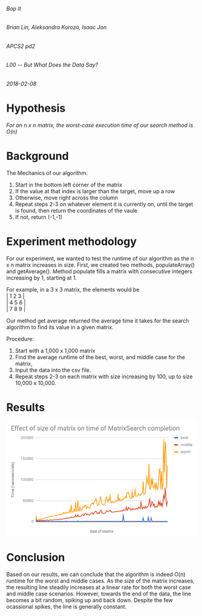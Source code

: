 ###### Bop It 
###### Brian Lin, Aleksandra Koroza, Isaac Jon  
###### APCS2 pd2
###### L00 -- But What Does the Data Say?
###### 2018-02-08

# Hypothesis
*For an n x n matrix, the worst-case execution time of our search method is O(n)*

# Background 
The Mechanics of our algorithm: 
1) Start in the bottom left corner of the matrix
2) If the value at that index is larger than the target, move up a row 
3) Otherwise, move right across the column
4) Repeat steps 2-3 on whatever element it is currently on, until the target is found, then return the coordinates of the vaule
5) If not, return (-1,-1)

# Experiment methodology
For our experiment, we wanted to test the runtime of our algorithm as the n x n matrix increases in size. 
First, we created two methods, populateArray() and getAverage(). Method populate fills a matrix with consecutive integers 
increasing by 1, starting at 1. 

For example, in a 3 x 3 matrix, the elements would be <br />
| 1 2 3 | <br />
| 4 5 6 | <br />
| 7 8 9 | <br />

Our method get average returned the average time it takes for the search algorithm to find its value in a given matrix. 

Procedure:
1) Start with a 1,000 x 1,000 matrix
2) Find the average runtime of the best, worst, and middle case for the matrix, 
3) Input the data into the csv file. 
4) Repeat steps 2-3 on each matrix with size increasing by 100, up to size 10,000 x 10,000. 

# Results
![alt text](screenshots/result.png "")

# Conclusion
Based on our results, we can conclude that the algorithm is indeed O(n) runtime for the worst and middle cases. As the size of the 
matrix increases, the resulting line steadily increases at a linear rate for both the worst case and middle case scenarios. 
However, towards the end of the data, the line becomes a bit random, spiking up and back down. Despite the few ocassional spikes,
the line is generally constant. 
